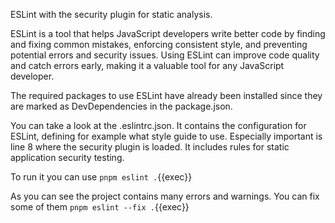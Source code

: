 ESLint with the security plugin for static analysis.

ESLint is a tool that helps JavaScript developers write better code by finding and fixing common mistakes, enforcing consistent style, and preventing potential errors and security issues. Using ESLint can improve code quality and catch errors early, making it a valuable tool for any JavaScript developer.

The required packages to use ESLint have already been installed since they are marked as DevDependencies in the package.json.

You can take a look at the .eslintrc.json. It contains the configuration for ESLint, defining for example what style guide to use.
Especially important is line 8 where the security plugin is loaded. It includes rules for static application security testing.

To run it you can use
`pnpm eslint .`{{exec}}

As you can see the project contains many errors and warnings. You can fix some of them
`pnpm eslint --fix .`{{exec}}